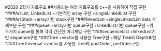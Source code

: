 #2020 2학기 자료구조
##사용되는 여러 자료구조를 c++을 사용하여 직접 구현
*###ArrList, LinkedList
+기본적인 array 구현    +singleLinkedList 구현
*###ArrStack
+array기반 stack구현
*###linkedList
+singleLinkedList data 삭제부분 구현
*###queue
+array기반 queue구현    +linkedList기반 queue구현     +위 두가지 queue를 통해 각각 간단한 미니게임 구현
*###sequenceList
+linkedList기반 sequence구현
*###Tree
+vector를 사용한 Tree구현    +해당 Tree의 Depth표현
*###TreeTraversal
+vector를 사용한 Tree의 postOrder, preOrder구현
